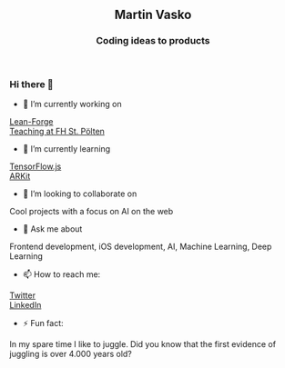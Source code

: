 <h2 align="center" >
    Martin Vasko
</h2>
<h3 align="center" >Coding ideas to products</h3>
<br />

### Hi there 👋


- 🔭 I’m currently working on

[Lean-Forge](https://lean-forge.at) 
<br />
[Teaching at FH St. Pölten](https://fhstp.ac.at)

- 🌱 I’m currently learning

[TensorFlow.js](https://www.tensorflow.org/js/) <br />
[ARKit](https://developer.apple.com/documentation/arkit)

- 👯 I’m looking to collaborate on

Cool projects with a focus on AI on the web

- 💬 Ask me about

Frontend development, iOS development, AI, Machine Learning, Deep Learning

- 📫 How to reach me:

[Twitter](https://twitter.com/martvask)
<br />
[LinkedIn](https://www.linkedin.com/in/vaskomartin/)

- ⚡ Fun fact:

In my spare time I like to juggle. Did you know that the first evidence of juggling is over 4.000 years old?
